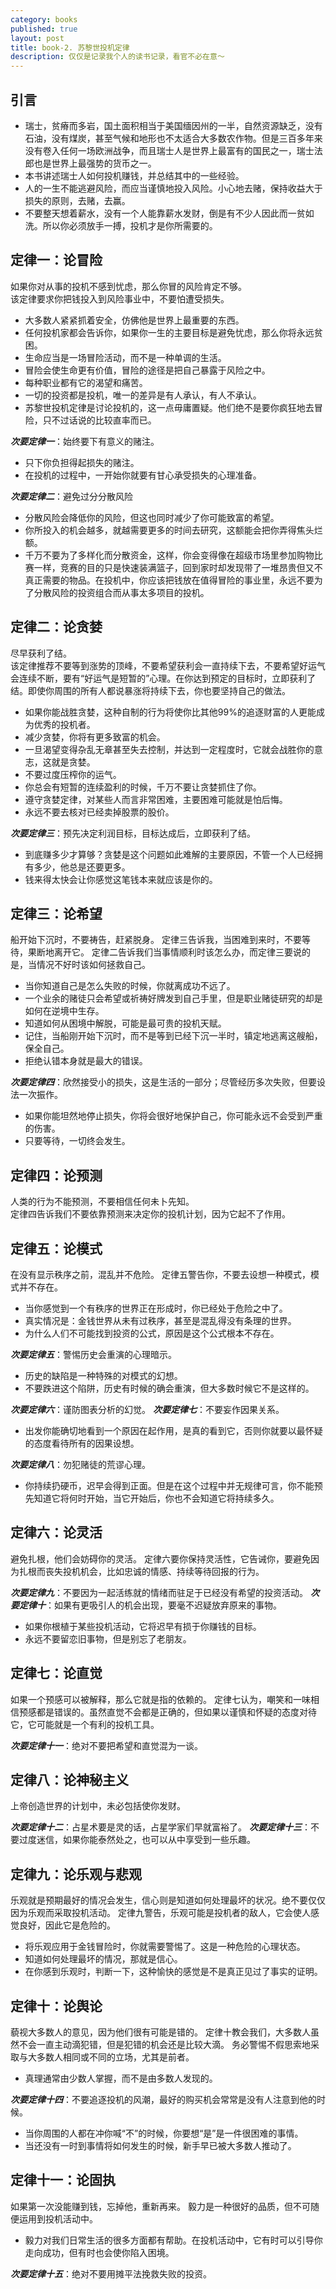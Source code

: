 ```yaml
---
category: books
published: true
layout: post
title: book-2. 苏黎世投机定律
description: 仅仅是记录我个人的读书记录，看官不必在意～
---  
```


## 
## 引言    

- 瑞士，贫瘠而多岩，国土面积相当于美国缅因州的一半，自然资源缺乏，没有石油，没有煤炭，甚至气候和地形也不太适合大多数农作物。但是三百多年来没有卷入任何一场欧洲战争，而且瑞士人是世界上最富有的国民之一，瑞士法郎也是世界上最强势的货币之一。
- 本书讲述瑞士人如何投机赚钱，并总结其中的一些经验。
- 人的一生不能逃避风险，而应当谨慎地投入风险。小心地去赌，保持收益大于损失的原则，去赌，去赢。
- 不要整天想着薪水，没有一个人能靠薪水发财，倒是有不少人因此而一贫如洗。所以你必须放手一搏，投机才是你所需要的。

## 定律一：论冒险 

如果你对从事的投机不感到忧虑，那么你冒的风险肯定不够。  
该定律要求你把钱投入到风险事业中，不要怕遭受损失。

- 大多数人紧紧抓着安全，仿佛他是世界上最重要的东西。
- 任何投机家都会告诉你，如果你一生的主要目标是避免忧虑，那么你将永远贫困。
- 生命应当是一场冒险活动，而不是一种单调的生活。
- 冒险会使生命更有价值，冒险的途径是把自己暴露于风险之中。
- 每种职业都有它的渴望和痛苦。
- 一切的投资都是投机，唯一的差异是有人承认，有人不承认。
- 苏黎世投机定律是讨论投机的，这一点毋庸置疑。他们绝不是要你疯狂地去冒险，只不过话说的比较直率而已。

***次要定律一***：始终要下有意义的赌注。

- 只下你负担得起损失的赌注。
- 在投机的过程中，一开始你就要有甘心承受损失的心理准备。

***次要定律二***：避免过分分散风险

- 分散风险会降低你的风险，但这也同时减少了你可能致富的希望。
- 你所投入的机会越多，就越需要更多的时间去研究，这额能会把你弄得焦头烂额。
- 千万不要为了多样化而分散资金，这样，你会变得像在超级市场里参加购物比赛一样，竞赛的目的只是快速装满篮子，回到家时却发现带了一堆昂贵但又不真正需要的物品。在投机中，你应该把钱放在值得冒险的事业里，永远不要为了分散风险的投资组合而从事太多项目的投机。

## 定律二：论贪婪

尽早获利了结。   
该定律推荐不要等到涨势的顶峰，不要希望获利会一直持续下去，不要希望好运气会连续不断，要有“好运气是短暂的”心理。在你达到预定的目标时，立即获利了结。即使你周围的所有人都说暴涨将持续下去，你也要坚持自己的做法。  

- 如果你能战胜贪婪，这种自制的行为将使你比其他99%的追逐财富的人更能成为优秀的投机者。
- 减少贪婪，你将有更多致富的机会。
- 一旦渴望变得杂乱无章甚至失去控制，并达到一定程度时，它就会战胜你的意志，这就是贪婪。
- 不要过度压榨你的运气。
- 你总会有短暂的连续盈利的时候，千万不要让贪婪抓住了你。
- 遵守贪婪定律，对某些人而言非常困难，主要困难可能就是怕后悔。
- 永远不要去核对已经卖掉股票的股价。

***次要定律三***：预先决定利润目标，目标达成后，立即获利了结。

- 到底赚多少才算够？贪婪是这个问题如此难解的主要原因，不管一个人已经拥有多少，他总是还要更多。
- 钱来得太快会让你感觉这笔钱本来就应该是你的。

## 定律三：论希望  

船开始下沉时，不要祷告，赶紧脱身。
定律三告诉我，当困难到来时，不要等待，果断地离开它。
定律二告诉我们当事情顺利时该怎么办，而定律三要说的是，当情况不好时该如何拯救自己。

- 当你知道自己是怎么失败的时候，你就离成功不远了。
- 一个业余的赌徒只会希望或祈祷好牌发到自己手里，但是职业赌徒研究的却是如何在逆境中生存。
- 知道如何从困境中解脱，可能是最可贵的投机天赋。
- 记住，当船刚开始下沉时，而不是等到已经下沉一半时，镇定地逃离这艘船，保全自己。
- 拒绝认错本身就是最大的错误。

***次要定律四***：欣然接受小的损失，这是生活的一部分；尽管经历多次失败，但要设法一次振作。

- 如果你能坦然地停止损失，你将会很好地保护自己，你可能永远不会受到严重的伤害。
- 只要等待，一切终会发生。

## 定律四：论预测

人类的行为不能预测，不要相信任何未卜先知。  
定律四告诉我们不要依靠预测来决定你的投机计划，因为它起不了作用。

## 定律五：论模式

在没有显示秩序之前，混乱并不危险。
定律五警告你，不要去设想一种模式，模式并不存在。

- 当你感觉到一个有秩序的世界正在形成时，你已经处于危险之中了。
- 真实情况是：金钱世界从未有过秩序，甚至是混乱得没有条理的世界。
- 为什么人们不可能找到投资的公式，原因是这个公式根本不存在。

***次要定律五***：警惕历史会重演的心理暗示。

- 历史的缺陷是一种特殊的对模式的幻想。
- 不要跌进这个陷阱，历史有时候的确会重演，但大多数时候它不是这样的。

***次要定律六***：谨防图表分析的幻觉。
***次要定律七***：不要妄作因果关系。

- 出发你能确切地看到一个原因在起作用，是真的看到它，否则你就要以最怀疑的态度看待所有的因果设想。

***次要定律八***：勿犯赌徒的荒谬心理。

- 你持续扔硬币，迟早会得到正面。但是在这个过程中并无规律可言，你不能预先知道它将何时开始，当它开始后，你也不会知道它将持续多久。


## 定律六：论灵活

避免扎根，他们会妨碍你的灵活。
定律六要你保持灵活性，它告诫你，要避免因为扎根而丧失投机机会，比如忠诚的情感、持续等待回报的行为。

***次要定律九***：不要因为一起活练就的情绪而驻足于已经没有希望的投资活动。
***次要定律十***：如果有更吸引人的机会出现，要毫不迟疑放弃原来的事物。

- 如果你根植于某些投机活动，它将迟早有损于你赚钱的目标。
- 永远不要留恋旧事物，但是别忘了老朋友。


## 定律七：论直觉

如果一个预感可以被解释，那么它就是指的依赖的。
定律七认为，嘲笑和一味相信预感都是错误的。虽然直觉不会都是正确的，但如果以谨慎和怀疑的态度对待它，它可能就是一个有利的投机工具。

***次要定律十一***：绝对不要把希望和直觉混为一谈。


## 定律八：论神秘主义

上帝创造世界的计划中，未必包括使你发财。

***次要定律十二***：占星术要是灵的话，占星学家们早就富裕了。
***次要定律十三***：不要过度迷信，如果你能泰然处之，也可以从中享受到一些乐趣。

## 定律九：论乐观与悲观

乐观就是预期最好的情况会发生，信心则是知道如何处理最坏的状况。绝不要仅仅因为乐观而采取投机活动。
定律九警告，乐观可能是投机者的敌人，它会使人感觉良好，因此它是危险的。

- 将乐观应用于金钱冒险时，你就需要警惕了。这是一种危险的心理状态。
- 知道如何处理最坏的情况，那就是信心。
- 在你感到乐观时，判断一下，这种愉快的感觉是不是真正见过了事实的证明。

## 定律十：论舆论

藐视大多数人的意见，因为他们很有可能是错的。
定律十教会我们，大多数人虽然不会一直主动滴犯错，但是犯错的机会还是比较大滴。
务必警惕不假思索地采取与大多数人相同或不同的立场，尤其是前者。

- 真理通常由少数人掌握，而不是由多数人发现的。

***次要定律十四***：不要追逐投机的风潮，最好的购买机会常常是没有人注意到他的时候。

- 当你周围的人都在冲你喊“不”的时候，你要想“是”是一件很困难的事情。
- 当还没有一时到事情将如何发生的时候，新手早已被大多数人推动了。

## 定律十一：论固执

如果第一次没能赚到钱，忘掉他，重新再来。
毅力是一种很好的品质，但不可随便运用到投机活动中。

- 毅力对我们日常生活的很多方面都有帮助。在投机活动中，它有时可以引导你走向成功，但有时也会使你陷入困境。

***次要定律十五***：绝对不要用摊平法挽救失败的投资。


















